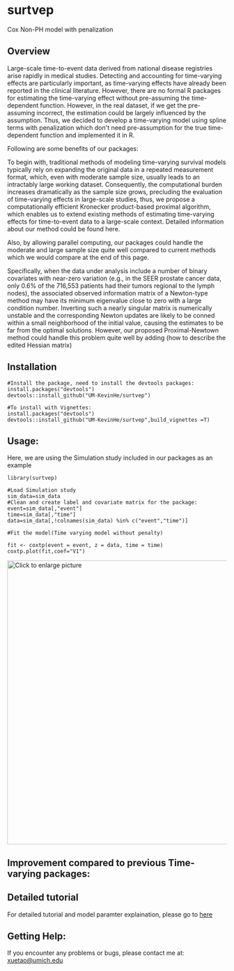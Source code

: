 
# surtvep
Cox Non-PH model with penalization

## Overview
Large-scale time-to-event data derived from national disease registries arise rapidly in medical studies. Detecting and accounting for time-varying effects are particularly important, as time-varying effects have already been reported in the clinical literature. However, there are no formal R packages for estimating the time-varying effect without pre-assuming the time-dependent function. However, in the real dataset, if we get the pre-assuming incorrect, the estimation could be largely influenced by the assumption. Thus, we decided to develop a time-varying model using spline terms with penalization which don't need pre-assumption for the true time-dependent function and implemented it in R.

Following are some benefits of our packages: 

To begin with, traditional methods of modeling time-varying survival models typically rely on expanding the original data in a repeated measurement format, which, even with moderate sample size, usually leads to an intractably large working dataset. Consequently, the computational burden increases dramatically as the sample size grows, precluding the evaluation of time-varying effects in large-scale studies, thus, we propose a computationally efficient Kronecker product-based proximal algorithm, which enables us to extend existing methods of estimating time-varying effects for time-to-event data to a large-scale context. Detailed information about our method could be found here. 

Also, by allowing parallel computing, our packages could handle the moderate and large sample size quite well compared to current methods which we would compare at the end of this page. 

Specifically, when the data under analysis include a number of binary covariates with near-zero variation (e.g., in the SEER prostate cancer data, only 0.6% of the 716,553 patients had their tumors regional to the lymph nodes), the associated observed information matrix of a Newton-type method may have its minimum eigenvalue close to zero with a large condition number. Inverting such a nearly singular matrix is numerically unstable and the corresponding Newton updates are likely to be conned within a small neighborhood of the initial value, causing the estimates to be far from the optimal solutions. However, our proposed Proximal-Newtown method could handle this problem quite well by adding (how to describe the edited Hessian matrix)


## Installation

```{r }
#Install the package, need to install the devtools packages:
install.packages("devtools")
devtools::install_github("UM-KevinHe/surtvep")

#To install with Vignettes:
install.packages("devtools")
devtools::install_github("UM-KevinHe/surtvep",build_vignettes =T)

```
## Usage:

Here, we are using the Simulation study included in our packages as an example

```{r }
library(surtvep)

#Load Simulation study
sim_data=sim_data
#Clean and create label and covariate matrix for the package:
event=sim_data[,"event"]
time=sim_data[,"time"]
data=sim_data[,!colnames(sim_data) %in% c("event","time")]

#Fit the model(Time varying model without penalty)

fit <- coxtp(event = event, z = data, time = time)
coxtp.plot(fit,coef="V1")

```
<a href="https://drive.google.com/uc?export=view&id=1ET7KIwGN6FVHtjduSNGYpIUf-ydkimIe"><img src="https://drive.google.com/uc?export=view&id=1ET7KIwGN6FVHtjduSNGYpIUf-ydkimIe" style="width: 650px; max-width: 100%; height: auto" title="Click to enlarge picture"/></a>

  
## Improvement compared to previous Time-varying packages:


## Detailed tutorial

  
For detailed tutorial and model paramter explaination, please go to <a href="https://sites.google.com/umich.edu/coxtp/simple-start#h.d4gu4nlfijxd" target="_blank">here</a>

## Getting Help:
If you encounter any problems or bugs, please contact me at:  xuetao@umich.edu

